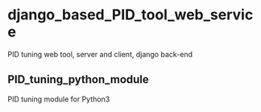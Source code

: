 # django_based_PID_tool_web_service
PID tuning web tool, server and client, django back-end

## PID_tuning_python_module
PID tuning module for Python3

